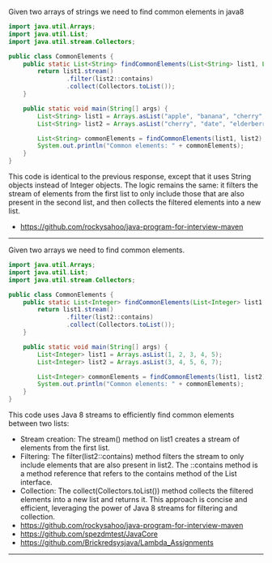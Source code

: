 Given two arrays of strings we need to find common elements in java8


```java
import java.util.Arrays;
import java.util.List;
import java.util.stream.Collectors;

public class CommonElements {
    public static List<String> findCommonElements(List<String> list1, List<String> list2) {
        return list1.stream()
                .filter(list2::contains)
                .collect(Collectors.toList());
    }

    public static void main(String[] args) {
        List<String> list1 = Arrays.asList("apple", "banana", "cherry", "date");
        List<String> list2 = Arrays.asList("cherry", "date", "elderberry", "fig");

        List<String> commonElements = findCommonElements(list1, list2);
        System.out.println("Common elements: " + commonElements);
    }
}

```

This code is identical to the previous response, except that it uses String objects instead of Integer objects. The logic remains the same: it filters the stream of elements from the first list to only include those that are also present in the second list, and then collects the filtered elements into a new list.
 * https://github.com/rockysahoo/java-program-for-interview-maven


___
Given two arrays we need to find common elements.

```java
import java.util.Arrays;
import java.util.List;
import java.util.stream.Collectors;

public class CommonElements {
    public static List<Integer> findCommonElements(List<Integer> list1, List<Integer> list2) {
        return list1.stream()
                .filter(list2::contains)
                .collect(Collectors.toList());
    }

    public static void main(String[] args) {
        List<Integer> list1 = Arrays.asList(1, 2, 3, 4, 5);
        List<Integer> list2 = Arrays.asList(3, 4, 5, 6, 7);

        List<Integer> commonElements = findCommonElements(list1, list2);
        System.out.println("Common elements: " + commonElements);
    }
}
```

This code uses Java 8 streams to efficiently find common elements between two lists:
 * Stream creation: The stream() method on list1 creates a stream of elements from the first list.
 * Filtering: The filter(list2::contains) method filters the stream to only include elements that are also present in list2. The ::contains method is a method reference that refers to the contains method of the List interface.
 * Collection: The collect(Collectors.toList()) method collects the filtered elements into a new list and returns it.
This approach is concise and efficient, leveraging the power of Java 8 streams for filtering and collection.
 * https://github.com/rockysahoo/java-program-for-interview-maven
 * https://github.com/spezdmtest/JavaCore
 * https://github.com/Brickredsysjava/Lambda_Assignments


-----
